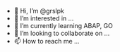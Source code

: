 - 👋 Hi, I’m @grslpk
- 👀 I’m interested in ...
- 🌱 I’m currently learning ABAP, GO
- 💞️ I’m looking to collaborate on ...
- 📫 How to reach me ...

<!---
grslpk/grslpk is a ✨ special ✨ repository because its `README.md` (this file) appears on your GitHub profile.
You can click the Preview link to take a look at your changes.
--->
